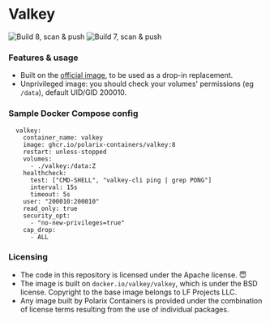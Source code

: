 # Valkey

![Build 8, scan & push](https://github.com/Polarix-Containers/valkey/actions/workflows/build-8.yml/badge.svg)
![Build 7, scan & push](https://github.com/Polarix-Containers/valkey/actions/workflows/build-7.yml/badge.svg)

### Features & usage
- Built on the [official image](https://github.com/valkey-io/valkey-container), to be used as a drop-in replacement.
- Unprivileged image: you should check your volumes' permissions (eg `/data`), default UID/GID 200010.

### Sample Docker Compose config

```
  valkey:
    container_name: valkey
    image: ghcr.io/polarix-containers/valkey:8
    restart: unless-stopped
    volumes:
      - ./valkey:/data:Z
    healthcheck:
      test: ["CMD-SHELL", "valkey-cli ping | grep PONG"]
      interval: 15s
      timeout: 5s
    user: "200010:200010"
    read_only: true
    security_opt:
      - "no-new-privileges=true"
    cap_drop:
      - ALL
```

### Licensing
- The code in this repository is licensed under the Apache license. 😇
- The image is built on `docker.io/valkey/valkey`, which is under the BSD license. Copyright to the base image belongs to LF Projects LLC.
- Any image built by Polarix Containers is provided under the combination of license terms resulting from the use of individual packages.
